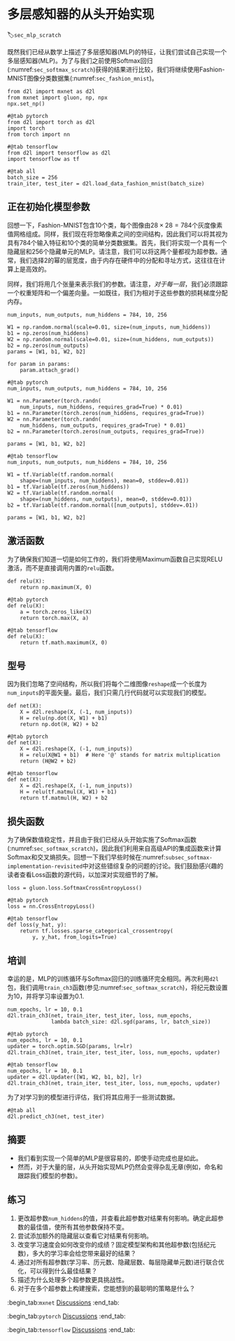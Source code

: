 # 多层感知器的从头开始实现
:label:`sec_mlp_scratch`

既然我们已经从数学上描述了多层感知器(MLP)的特征，让我们尝试自己实现一个多层感知器(MLP)。为了与我们之前使用Softmax回归(:numref:`sec_softmax_scratch`)获得的结果进行比较，我们将继续使用Fashion-MNIST图像分类数据集(:numref:`sec_fashion_mnist`)。

```{.python .input}
from d2l import mxnet as d2l
from mxnet import gluon, np, npx
npx.set_np()
```

```{.python .input}
#@tab pytorch
from d2l import torch as d2l
import torch
from torch import nn
```

```{.python .input}
#@tab tensorflow
from d2l import tensorflow as d2l
import tensorflow as tf
```

```{.python .input}
#@tab all
batch_size = 256
train_iter, test_iter = d2l.load_data_fashion_mnist(batch_size)
```

## 正在初始化模型参数

回想一下，Fashion-MNIST包含10个类，每个图像由$28 \times 28 = 784$个灰度像素值网格组成。同样，我们现在将忽略像素之间的空间结构，因此我们可以将其视为具有784个输入特征和10个类的简单分类数据集。首先，我们将实现一个具有一个隐藏层和256个隐藏单元的MLP。请注意，我们可以将这两个量都视为超参数。通常，我们选择2的幂的层宽度，由于内存在硬件中的分配和寻址方式，这往往在计算上是高效的。

同样，我们将用几个张量来表示我们的参数。请注意，*对于每一层*，我们必须跟踪一个权重矩阵和一个偏差向量。一如既往，我们为相对于这些参数的损耗梯度分配内存。

```{.python .input}
num_inputs, num_outputs, num_hiddens = 784, 10, 256

W1 = np.random.normal(scale=0.01, size=(num_inputs, num_hiddens))
b1 = np.zeros(num_hiddens)
W2 = np.random.normal(scale=0.01, size=(num_hiddens, num_outputs))
b2 = np.zeros(num_outputs)
params = [W1, b1, W2, b2]

for param in params:
    param.attach_grad()
```

```{.python .input}
#@tab pytorch
num_inputs, num_outputs, num_hiddens = 784, 10, 256

W1 = nn.Parameter(torch.randn(
    num_inputs, num_hiddens, requires_grad=True) * 0.01)
b1 = nn.Parameter(torch.zeros(num_hiddens, requires_grad=True))
W2 = nn.Parameter(torch.randn(
    num_hiddens, num_outputs, requires_grad=True) * 0.01)
b2 = nn.Parameter(torch.zeros(num_outputs, requires_grad=True))

params = [W1, b1, W2, b2]
```

```{.python .input}
#@tab tensorflow
num_inputs, num_outputs, num_hiddens = 784, 10, 256

W1 = tf.Variable(tf.random.normal(
    shape=(num_inputs, num_hiddens), mean=0, stddev=0.01))
b1 = tf.Variable(tf.zeros(num_hiddens))
W2 = tf.Variable(tf.random.normal(
    shape=(num_hiddens, num_outputs), mean=0, stddev=0.01))
b2 = tf.Variable(tf.random.normal([num_outputs], stddev=.01))

params = [W1, b1, W2, b2]
```

## 激活函数

为了确保我们知道一切是如何工作的，我们将使用Maximum函数自己实现RELU激活，而不是直接调用内置的`relu`函数。

```{.python .input}
def relu(X):
    return np.maximum(X, 0)
```

```{.python .input}
#@tab pytorch
def relu(X):
    a = torch.zeros_like(X)
    return torch.max(X, a)
```

```{.python .input}
#@tab tensorflow
def relu(X):
    return tf.math.maximum(X, 0)
```

## 型号

因为我们忽略了空间结构，所以我们将每个二维图像`reshape`成一个长度为`num_inputs`的平面矢量。最后，我们只需几行代码就可以实现我们的模型。

```{.python .input}
def net(X):
    X = d2l.reshape(X, (-1, num_inputs))
    H = relu(np.dot(X, W1) + b1)
    return np.dot(H, W2) + b2
```

```{.python .input}
#@tab pytorch
def net(X):
    X = d2l.reshape(X, (-1, num_inputs))
    H = relu(X@W1 + b1)  # Here '@' stands for matrix multiplication
    return (H@W2 + b2)
```

```{.python .input}
#@tab tensorflow
def net(X):
    X = d2l.reshape(X, (-1, num_inputs))
    H = relu(tf.matmul(X, W1) + b1)
    return tf.matmul(H, W2) + b2
```

## 损失函数

为了确保数值稳定性，并且由于我们已经从头开始实施了Softmax函数(:numref:`sec_softmax_scratch`)，因此我们利用来自高级API的集成函数来计算Softmax和交叉熵损失。回想一下我们早些时候在:numref:`subsec_softmax-implementation-revisited`中对这些错综复杂的问题的讨论。我们鼓励感兴趣的读者查看Loss函数的源代码，以加深对实现细节的了解。

```{.python .input}
loss = gluon.loss.SoftmaxCrossEntropyLoss()
```

```{.python .input}
#@tab pytorch
loss = nn.CrossEntropyLoss()
```

```{.python .input}
#@tab tensorflow
def loss(y_hat, y):
    return tf.losses.sparse_categorical_crossentropy(
        y, y_hat, from_logits=True)
```

## 培训

幸运的是，MLP的训练循环与Softmax回归的训练循环完全相同。再次利用`d2l`包，我们调用`train_ch3`函数(参见:numref:`sec_softmax_scratch`)，将纪元数设置为10，并将学习率设置为0.1.

```{.python .input}
num_epochs, lr = 10, 0.1
d2l.train_ch3(net, train_iter, test_iter, loss, num_epochs,
              lambda batch_size: d2l.sgd(params, lr, batch_size))
```

```{.python .input}
#@tab pytorch
num_epochs, lr = 10, 0.1
updater = torch.optim.SGD(params, lr=lr)
d2l.train_ch3(net, train_iter, test_iter, loss, num_epochs, updater)
```

```{.python .input}
#@tab tensorflow
num_epochs, lr = 10, 0.1
updater = d2l.Updater([W1, W2, b1, b2], lr)
d2l.train_ch3(net, train_iter, test_iter, loss, num_epochs, updater)
```

为了对学习到的模型进行评估，我们将其应用于一些测试数据。

```{.python .input}
#@tab all
d2l.predict_ch3(net, test_iter)
```

## 摘要

* 我们看到实现一个简单的MLP是很容易的，即使手动完成也是如此。
* 然而，对于大量的层，从头开始实现MLP仍然会变得杂乱无章(例如，命名和跟踪我们模型的参数)。

## 练习

1. 更改超参数`num_hiddens`的值，并查看此超参数对结果有何影响。确定此超参数的最佳值，使所有其他参数保持不变。
1. 尝试添加额外的隐藏层以查看它对结果有何影响。
1. 改变学习速度会如何改变你的成绩？固定模型架构和其他超参数(包括纪元数)，多大的学习率会给您带来最好的结果？
1. 通过对所有超参数(学习率、历元数、隐藏层数、每层隐藏单元数)进行联合优化，可以得到什么最佳结果？
1. 描述为什么处理多个超参数更具挑战性。
1. 对于在多个超参数上构建搜索，您能想到的最聪明的策略是什么？

:begin_tab:`mxnet`
[Discussions](https://discuss.d2l.ai/t/92)
:end_tab:

:begin_tab:`pytorch`
[Discussions](https://discuss.d2l.ai/t/93)
:end_tab:

:begin_tab:`tensorflow`
[Discussions](https://discuss.d2l.ai/t/227)
:end_tab:
